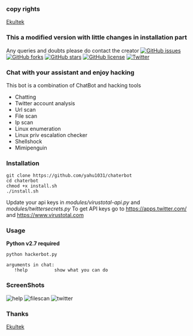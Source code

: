 ### copy rights 
[Ekultek](https://github.com/Ekultek)

### This a modified version with little changes in installation part
Any queries and doubts please do contact the creator
[![GitHub issues](https://img.shields.io/github/issues/omergunal/hackerbot.svg)](https://github.com/omergunal/hackerbot/issues)
[![GitHub forks](https://img.shields.io/github/forks/omergunal/hackerbot.svg)](https://github.com/omergunal/hackerbot/network)
[![GitHub stars](https://img.shields.io/github/stars/omergunal/hackerbot.svg)](https://github.com/omergunal/hackerbot/stargazers)
[![GitHub license](https://img.shields.io/github/license/omergunal/hackerbot.svg)](https://github.com/omergunal/hackerbot/blob/master/LICENSE)
[![Twitter](https://img.shields.io/twitter/url/https/github.com/omergunal/hackerbot.svg?style=social)](https://twitter.com/intent/tweet?text=Wow:&url=https%3A%2F%2Fgithub.com%2Fomergunal%2Fhackerbot)


### Chat with your assistant and enjoy hacking
This bot is a combination of ChatBot and hacking tools
* Chatting
* Twitter account analysis
* Url scan
* File scan
* Ip scan
* Linux enumeration
* Linux priv escalation checker
* Shellshock
* Mimipenguin

### Installation
```
git clone https://github.com/yahu1031/chaterbot
cd chaterbot
chmod +x install.sh
./install.sh
```
 Update your api keys in _modules/virustotal-api.py_ and _modules/twittersecrets.py_
 To get API keys go to https://apps.twitter.com/ and https://www.virustotal.com
 
 ### Usage
 **Python v2.7 required**
 
 ```
 python hackerbot.py
 
 arguments in chat:
    !help          show what you can do
```

### ScreenShots
![help](https://github.com/omergunal/hackerbot/blob/master/img/11.png)
![filescan](https://github.com/omergunal/hackerbot/blob/master/img/33.png)
![twitter](https://github.com/omergunal/hackerbot/blob/master/img/22.png)

### Thanks
[Ekultek](https://github.com/Ekultek)

